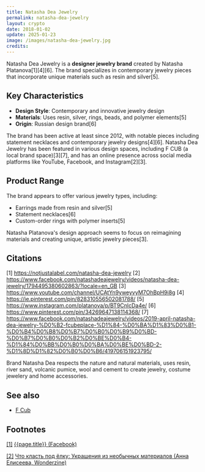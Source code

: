 ```yaml
---
title: Natasha Dea Jewelry
permalink: natasha-dea-jewelry
layout: crypto
date: 2018-01-02
update: 2025-01-23
image: /images/natasha-dea-jewelry.jpg
credits:
---
```


Natasha Dea Jewelry is a **designer jewelry brand** created by Natasha Platanova[1][4][6]. The brand specializes in contemporary jewelry pieces that incorporate unique materials such as resin and silver[5].

## Key Characteristics
- **Design Style**: Contemporary and innovative jewelry design
- **Materials**: Uses resin, silver, rings, beads, and polymer elements[5]
- **Origin**: Russian design brand[6]

The brand has been active at least since 2012, with notable pieces including statement necklaces and contemporary jewelry designs[4][6]. Natasha Dea Jewelry has been featured in various design spaces, including F CUB (a local brand space)[3][7], and has an online presence across social media platforms like YouTube, Facebook, and Instagram[2][3].

## Product Range
The brand appears to offer various jewelry types, including:
- Earrings made from resin and silver[5]
- Statement necklaces[6]
- Custom-order rings with polymer inserts[5]

Natasha Platanova's design approach seems to focus on reimagining materials and creating unique, artistic jewelry pieces[3].

## Citations

[1] https://notjustalabel.com/natasha-dea-jewelry
[2] https://www.facebook.com/natashadeajewelry/videos/natasha-dea-jewelry/1794495380602863/?locale=en_GB
[3] https://www.youtube.com/channel/UCAtYn9yweyvyM7OhBpH9i8g
[4] https://ie.pinterest.com/pin/828310556502081788/
[5] https://www.instagram.com/platanova/p/BT9CnlcDa4e/
[6] https://www.pinterest.com/pin/34269647138114368/
[7] https://www.facebook.com/natashadeajewelry/videos/2019-april-natasha-dea-jewelry-%D0%B2-fcubeplace-%D1%84-%D0%BA%D1%83%D0%B1-%D0%B4%D0%B8%D0%B7%D0%B0%D0%B9%D0%BD-%D0%B7%D0%B0%D0%B2%D0%BE%D0%B4-%D1%84%D0%BB%D0%B0%D0%BA%D0%BE%D0%BD-2-%D1%8D%D1%82%D0%B0%D0%B6/419706151923795/

Brand Natasha Dea respects the nature and natural materials, uses resin, river sand, volcanic pumice, wool and cement to create jewelry, costume jewelery and home accessories.

## See also

+ [F Cub](f-cub)

## Footnotes

[[1]](#a1) <span id="f1"></span> [{{page.title}} (Facebook)](https://www.facebook.com/natashadeajewelry/)

[[2]](#a2) <span id="f2"></span> [Что класть под ёлку: Украшения из необычных материалов (Анна Елисеева, Wonderzine)](https://www.wonderzine.com/wonderzine/style/style/223219-presents)
